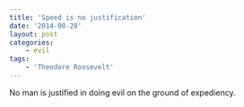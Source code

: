 ```yaml
---
title: 'Speed is no justification'
date: '2014-08-28'
layout: post
categories:
    - evil
tags:
    - 'Theodore Roosevelt'
---
```


No man is justified in doing evil on the ground of expediency.
